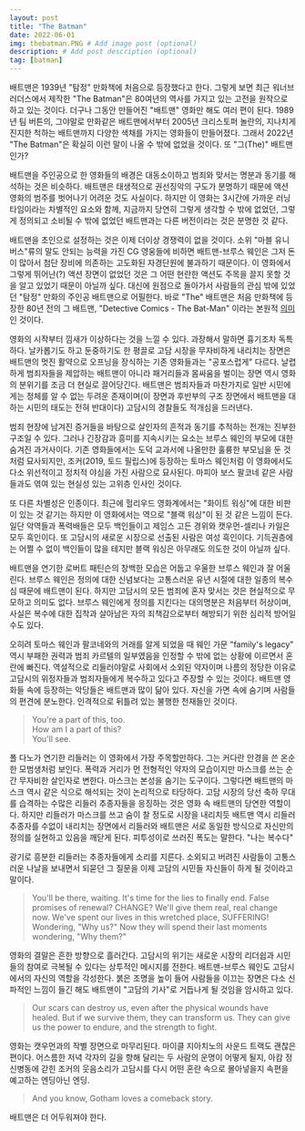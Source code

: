 ```yaml
---
layout: post
title: "The Batman"
date: 2022-06-01
img: thebatman.PNG # Add image post (optional)
description: # Add post description (optional)
tag: [batman]
---
```


배트맨은 1939년 "탐정" 만화책에 처음으로 등장했다고 한다. 그렇게 보면 최근 워너브러더스에서 제작한 "The Batman"은 80여년의 역사를 가지고 있는 고전을 
원작으로 하고 있는 것이다. 더구나 그동안 만들어진 "배트맨" 영화만 해도 여러 편이 된다. 1989년 팀 버튼의, 그야말로 만화같은 배트맨에서부터 2005년 크리스토퍼 놀란의, 
지나치게 진지한 척하는 배트맨까지 다양한 색채를 가지는 영화들이 만들어졌다. 그래서 2022년 "The Batman"은 확실히 이런 말이 나올 수 밖에 없었을 것이다. 또 "그(The)" 배트맨인가?  

배트맨을 주인공으로 한 영화들의 배경은 대동소이하고 범죄와 맞서는 명분과 동기를 해석하는 것은 비슷하다. 배트맨은 태생적으로 권선징악의 구도가 분명하기 때문에 액션 영화의 범주를 벗어나기 어려운 것도 사실이다. 하지만 이 영화는 3시간에 가까운 러닝 타임이라는 차별적인 요소와 함께, 지금까지 당연히 그렇게 생각할 수 밖에 없었던, 그렇게 정의되고 소비될 수 밖에 없었던 배트맨과는 다른 버전이라는 것은 분명한 것 같다. 

배트맨을 초인으로 설정하는 것은 이제 더이상 경쟁력이 없을 것이다. 소위 "마블 유니버스"류의 말도 안되는 능력을 가진 CG 영웅들에 비하면 배트맨-브루스 웨인은 그저 돈이 많아서  첨단 장비에 의존하는 고도화된 자경단원에 불과하기 때문이다. 이 영화에서 그렇게 뛰어난(?) 액션 장면이 없었던 것은 그 어떤 현란한 액션도 주목을 끌지 못할 것을 알고 있었기 때문이 아닐까 싶다. 대신에 원점으로 돌아가서 사람들의 관심 밖에 있었던 "탐정" 만화의 주인공 배트맨으로 어필한다. 바로 "The" 배트맨은 처음 만화책에 등장한 
80년 전의 그 배트맨, "Detective Comics - The Bat-Man" 이라는 본원적 [의미][the-batman]인 것이다.

영화의 시작부터 낌새가 이상하다는 것을 느낄 수 있다. 과장해서 말하면 흉기조차 독특하다. 날카롭기도 하고 둔중하기도 한 평끌로 고담 시장을 무자비하게 내리치는 장면은 배트맨의 멋진 활약으로 오프닝을 장식하는 기존 영화들과는 "공포스럽게" 다르다. 날렵하게 범죄자들을 제압하는 배트맨이 아니라 패거리들과 몸싸움을 벌이는 
장면 역시 영화의 분위기를 조금 더 현실로 끌어당긴다. 배트맨은 범죄자들과 마찬가지로 일반 시민에게는 정체를 알 수 없는 두려운 존재이며(이 장면과 후반부의 구조 장면에서 배트맨을 대하는 시민의 태도는 전혀 반대이다) 고담시의 경찰들도 적개심을 드러낸다.

범죄 현장에 남겨진 증거들을 바탕으로 살인자의 흔적과 동기를 추적하는 전개는 진부한 구조일 수 있다. 그러나 긴장감과 흥미를 지속시키는 요소는 브루스 웨인의 부모에 대한 숨겨진 과거사이다. 기존 영화들에서는 도덕 교과서에 나올만한 훌륭한 부모님을 둔 것처럼 묘사되지만, 조커(2019, 토드 필립스)에 등장하는 토마스 웨인처럼 이 영화에서도 다소 위선적이고 정치적 야심을 가진 사람으로 묘사된다. 마피아 보스 팔코네 같은 사람들과도 엮여 있는 현실성 있는 고위층 인사인 것이다. 

또 다른 차별성은 인종이다. 최근에 헐리우드 영화계에서는 "화이트 워싱"에 대한 비판이 있는 것 같기는 하지만 이 영화에서는 역으로 "블랙 워싱"이 된 것 같은 느낌이 든다. 일단 악역들과 폭력배들은 모두 백인들이고 제임스 고든 경위와 캣우먼-셀리나 카일은 모두 흑인이다. 또 고담시의 새로운 시장으로 선출된 사람은 여성 흑인이다. 기득권층에는 어쩔 수 없이 백인들이 많을 테지만 블랙 워싱은 아무래도 의도한 것이 아닐까 싶다.

배트맨을 연기한 로버트 패틴슨의 창백한 모습은 어둡고 우울한 브루스 웨인과 잘 어울린다. 브루스 웨인은 정의에 대한 신념보다는 고통스러운 유년 시절에 대한 일종의 복수심 때문에 배트맨이 된다. 하지만 고담시의 모든 범죄에 혼자 맞서는 것은 현실적으로 무모하고 의미도 없다. 브루스 웨인에게 정의를 지킨다는 대의명분은 처음부터 허상이며, 사실은 복수에 대한 집착과 살아남은 자의 죄책감으로부터 해방되기 위한 심리적 방어일 수도 있다.  

오히려 토마스 웨인과 팔코네와의 거래를 알게 되었을 때 웨인 가문 "family's legacy" 역시 부패한 권력과 범죄 카르텔의 일부였음을 인정할 수 밖에 없는 상황에 이르면서 혼란에 빠진다. 역설적으로 리들러야말로 사회에서 소외된 약자이며 나름의 정당한 이유로 고담시의 위정자들과 범죄자들에게 복수하고 있다고 주장할 수 있는 것이다. 배트맨 영화들 속에 등장하는 악당들은 배트맨과 많이 닮아 있다. 자신을 가면 속에 숨기며 사람들의 편견에 분노한다. 인격적으로 뒤틀려 있는 불행한 천재들인 것이다. 

>You're a part of this, too.  
How am I a part of this?  
You'll see.



폴 다노가 연기한 리들러는 이 영화에서 가장 주목할만하다. 그는 커다란 안경을 쓴 온순한 모범생처럼 보인다. 폭력과 거리가 먼 전형적인 약자의 모습이지만 마스크를 쓰는 순간 무자비한 살인자로 변한다. 마스크는 본성을 숨기는 도구이다. 그렇다면 배트맨의 마스크 역시 같은 식으로 해석되는 것이 논리적으로 타당하다. 고담 시장의 당선 축하 무대를 습격하는 수많은 리들러 추종자들을 응징하는 것은 영화 속 배트맨의 당연한 역할이다. 하지만 리들러가 마스크를 쓰고 숨이 찰 정도로 시장을 내리치듯 배트맨 역시 리들러 추종자를 수없이 내리치는 장면에서 리들러와 배트맨은 서로 동일한 방식으로 자신만의 정의를 실현하고 있음을 깨닫게 된다. 피투성이로 쓰러진 폭도는 말한다. "나는 복수다"

광기로 흥분한 리들러는 추종자들에게 소리를 지른다. 소외되고 버려진 사람들이 고통스러운 나날을 보내면서 되묻던 그 질문을 이제 고담의 시민들 자신들이 하게 될 것이라고 말이다. 

>You'll be there, waiting. It's time for the lies to finally end. False promises of renewal? CHANGE? We'll give them real, real change now. We've spent our lives in this wretched place, SUFFERING! Wondering, "Why us?" Now they will spend their last moments wondering, "Why them?"


영화의 결말은 흔한 방향으로 흘러간다. 고담시의 위기는 새로운 시장의 리더쉽과 시민들의 참여로 극복될 수 있다는 상투적인 메시지를 전한다. 배트맨-브루스 웨인도 고담시에서의 자신의 역할을 각성한다. 붉은 조명을 높이 들어 사람들을 이끄는 장면은 다소 신파적인 느낌이 들긴 해도 배트맨이 "고담의 기사"로 거듭나게 될 것임을 암시하고 있다.

>Our scars can destroy us, even after the physical wounds have healed. But if we survive them, they can transform us. They can give us the power to endure, and the strength to fight.


영화는 캣우먼과의 작별 장면으로 마무리된다. 마이클 지아치노의 사운드 트랙도 괜찮은 편이다. 어스름한 저녁 각자의 길을 향해 달리는 두 사람의 운명이 어떻게 될지, 아캄 정신병동에 갇힌 조커의 웃음소리가 고담시를 다시 어떤 혼란 속으로 몰아넣을지 속편을 예고하는 엔딩아닌 엔딩.


>And you know, Gotham loves a comeback story.

배트맨은 더 어두워져야 한다.



[the-batman]: https://www.dccomics.com/blog/2022/04/18/what-makes-the-batman-the-batman